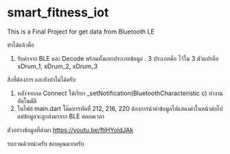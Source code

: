 # smart_fitness_iot
This is a Final Project for get data from Bluetooth LE

ทำได้แล้วคือ 
1. รับค่าจาก BLE และ Decode พร้อมทั้งแยกประเภทข้อมูล . 3 ประเภทคือ ไว้ใน 3 ตัวแปรคือ xDrum_1, xDrum_2, xDrum_3

สิ่งที่ต้องการ และยังทำไม่ได้ครับ
1. หลังจากกด Connect ให้เรียก _setNotification(BluetoothCharacteristic c) ทำงานอัตโนมัติ
2. ในไฟล์ main.dart โค๊ดบรรทัดที่ 212, 216, 220 ต้องการนำค่าข้อมูลไปแสดงค่าในหน้าต่อไป แต่ข้อมูลจะถูกส่งมาจาก BLE ตลอดเวลา

ตัวอย่างข้อมูลที่ส่งมา https://youtu.be/ftiHYoldJAk

รบกวนด้วยน่ะครับ ขอบคุณมากครับ
